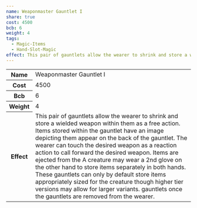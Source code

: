 ```yaml
---
name: Weaponmaster Gauntlet I
share: true
cost: 4500
bcb: 6
weight: 4
tags:
  - Magic-Items
  - Hand-Slot-Magic
effect: This pair of gauntlets allow the wearer to shrink and store a wielded weapon within them as a free action. Items stored within the gauntlet have an image depicting them appear on the back of the gauntlet. The wearer can touch the desired weapon as a reaction action to call forward the desired weapon. Items are ejected from the A creature may wear a 2nd glove on the other hand to store items separately in both hands. These gauntlets can only by default store items appropriately sized for the creature though higher tier versions may allow for larger variants. gauntlets once the gauntlets are removed from the wearer.
---
```


<p><span style="overflow-x: auto;"><table><tbody><tr><th>Name</th><td>Weaponmaster Gauntlet I</td></tr><tr><th>Cost</th><td>4500</td></tr><tr><th>Bcb</th><td>6</td></tr><tr><th>Weight</th><td>4</td></tr><tr><th>Effect</th><td>This pair of gauntlets allow the wearer to shrink and store a wielded weapon within them as a free action. Items stored within the gauntlet have an image depicting them appear on the back of the gauntlet. The wearer can touch the desired weapon as a reaction action to call forward the desired weapon. Items are ejected from the A creature may wear a 2nd glove on the other hand to store items separately in both hands. These gauntlets can only by default store items appropriately sized for the creature though higher tier versions may allow for larger variants. gauntlets once the gauntlets are removed from the wearer.</td></tr></tbody></table></span></p>